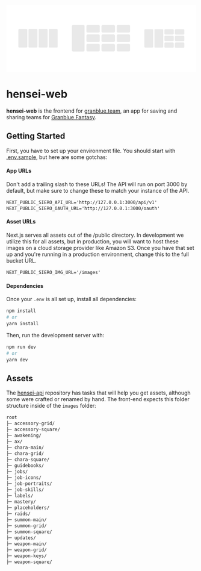 ![Header image for hensei-web](README.png)

# hensei-web

**hensei-web** is the frontend for [granblue.team](https://app.granblue.team/), an app for saving and sharing teams for [Granblue Fantasy](https://game.granbluefantasy.jp).

## Getting Started

First, you have to set up your environment file. You should start with [.env.sample](https://github.com/jedmund/hensei-web/blob/staging/.env.sample), but here are some gotchas:

#### App URLs

Don't add a trailing slash to these URLs!
The API will run on port 3000 by default, but make sure to change these to match your instance of the API.

```
NEXT_PUBLIC_SIERO_API_URL='http://127.0.0.1:3000/api/v1'
NEXT_PUBLIC_SIERO_OAUTH_URL='http://127.0.0.1:3000/oauth'
```

#### Asset URLs

Next.js serves all assets out of the /public directory. In development we utilize this for all assets, but in production, you will want to host these images on a cloud storage provider like Amazon S3. Once you have that set up and you're running in a production environment, change this to the full bucket URL.

```
NEXT_PUBLIC_SIERO_IMG_URL='/images'
```

#### Dependencies

Once your `.env` is all set up, install all dependencies:

```bash
npm install
# or
yarn install
```

Then, run the development server with:

```bash
npm run dev
# or
yarn dev
```

## Assets

The [hensei-api](https://github.com/jedmund/hensei-api) repository has tasks that will help you get assets, although some were crafted or renamed by hand. The front-end expects this folder structure inside of the `images` folder:

```
root
├─ accessory-grid/
├─ accessory-square/
├─ awakening/
├─ ax/
├─ chara-main/
├─ chara-grid/
├─ chara-square/
├─ guidebooks/
├─ jobs/
├─ job-icons/
├─ job-portraits/
├─ job-skills/
├─ labels/
├─ mastery/
├─ placeholders/
├─ raids/
├─ summon-main/
├─ summon-grid/
├─ summon-square/
├─ updates/
├─ weapon-main/
├─ weapon-grid/
├─ weapon-keys/
├─ weapon-square/
```
